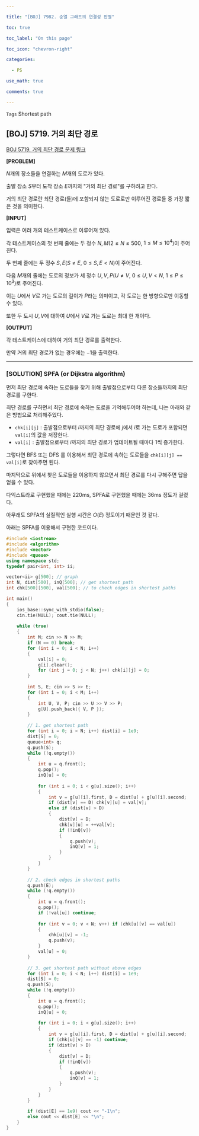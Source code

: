 ```yaml
---

title: "[BOJ] 7982. 순열 그래프의 연결성 판별"

toc: true

toc_label: "On this page"

toc_icon: "chevron-right"

categories:

  - PS

use_math: true

comments: true

---
```


`Tags` Shortest path

## [BOJ] 5719. 거의 최단 경로

[BOJ 5719. 거의 최단 경로 문제 링크](https://www.acmicpc.net/problem/5719)

**[PROBLEM]**

$N$개의 장소들을 연결하는 $M$개의 도로가 있다.

출발 장소 $S$부터 도착 장소 $E$까지의 "거의 최단 경로"를 구하려고 한다.

거의 최단 경로란 최단 경로(들)에 포함되지 않는 도로로만 이루어진 경로들 중 가장 짧은 것을 의미한다.

**[INPUT]**

입력은 여러 개의 테스트케이스로 이루어져 있다.

각 테스트케이스의 첫 번째 줄에는 두 정수 $N, M$($2 \leq N \leq 500$, $1 \leq M \leq 10^4$)이 주어진다.

두 번째 줄에는 두 정수 $S, E$($S \neq E$, $0 \leq S, E < N$)이 주어진다.

다음 $M$개의 줄에는 도로의 정보가 세 정수 $U, V, P$($U \neq V$, $0 \leq U, V < N$, $1 \leq P \leq 10^3$)로 주어진다.

이는 $U$에서 $V$로 가는 도로의 길이가 $P$라는 의미이고, 각 도로는 한 방향으로만 이동할 수 있다.

또한 두 도시 $U, V$에 대하여 $U$에서 $V$로 가는 도로는 최대 한 개이다.

**[OUTPUT]**

각 테스트케이스에 대하여 거의 최단 경로를 출력한다.

만약 거의 최단 경로가 없는 경우에는 $-1$을 출력한다.

---

### [SOLUTION] SPFA (or Dijkstra algorithm)

먼저 최단 경로에 속하는 도로들을 찾기 위해 출발점으로부터 다른 장소들까지의 최단 경로를 구한다.

최단 경로를 구하면서 최단 경로에 속하는 도로을 기억해두어야 하는데, 나는 아래와 같은 방법으로 처리해주었다.

- `chk[i][j]` : 출발점으로부터 $i$까지의 최단 경로에 $j$에서 $i$로 가는 도로가 포함되면 `val[i]`의 값을 저장한다.
- `val[i]` : 출발점으로부터 $i$까지의 최단 경로가 업데이트될 때마다 $1$씩 증가한다.

그렇다면 BFS 또는 DFS 를 이용해서 최단 경로에 속하는 도로들을 `chk[i][j] == val[i]`로 찾아주면 된다.

마지막으로 위에서 찾은 도로들을 이용하지 않으면서 최단 경로를 다시 구해주면 답을 얻을 수 있다.

다익스트라로 구현했을 때에는 220ms, SPFA로 구현했을 때에는 36ms 정도가 걸렸다.

아무래도 SPFA의 실질적인 실행 시간은 $O(E)$ 정도이기 때문인 것 같다.

아래는 SPFA를 이용해서 구현한 코드이다.

```cpp
#include <iostream>
#include <algorithm>
#include <vector>
#include <queue>
using namespace std;
typedef pair<int, int> ii;

vector<ii> g[500]; // graph
int N, dist[500], inQ[500]; // get shortest path
int chk[500][500], val[500]; // to check edges in shortest paths

int main()
{
    ios_base::sync_with_stdio(false);
    cin.tie(NULL); cout.tie(NULL);
    
    while (true)
    {
        int M; cin >> N >> M;
        if (N == 0) break;
        for (int i = 0; i < N; i++)
        {
            val[i] = 0;
            g[i].clear();
            for (int j = 0; j < N; j++) chk[i][j] = 0;
        }
        
        int S, E; cin >> S >> E;
        for (int i = 0; i < M; i++)
        {
            int U, V, P; cin >> U >> V >> P;
            g[U].push_back({ V, P });
        }
        
        // 1. get shortest path
        for (int i = 0; i < N; i++) dist[i] = 1e9;
        dist[S] = 0;
        queue<int> q;
        q.push(S);
        while (!q.empty())
        {
            int u = q.front();
            q.pop();
            inQ[u] = 0;
            
            for (int i = 0; i < g[u].size(); i++)
            {
                int v = g[u][i].first, D = dist[u] + g[u][i].second;
                if (dist[v] == D) chk[v][u] = val[v];
                else if (dist[v] > D)
                {
                    dist[v] = D;
                    chk[v][u] = ++val[v];
                    if (!inQ[v])
                    {
                        q.push(v);
                        inQ[v] = 1;
                    }
                }
            }
        }
        
        // 2. check edges in shortest paths
        q.push(E);
        while (!q.empty())
        {
            int u = q.front();
            q.pop();
            if (!val[u]) continue;
            
            for (int v = 0; v < N; v++) if (chk[u][v] == val[u])
            {
                chk[u][v] = -1;
                q.push(v);
            }
            val[u] = 0;
        }
        
        // 3. get shortest path without above edges
        for (int i = 0; i < N; i++) dist[i] = 1e9;
        dist[S] = 0;
        q.push(S);
        while (!q.empty())
        {
            int u = q.front();
            q.pop();
            inQ[u] = 0;
            
            for (int i = 0; i < g[u].size(); i++)
            {
                int v = g[u][i].first, D = dist[u] + g[u][i].second;
                if (chk[u][v] == -1) continue;
                if (dist[v] > D)
                {
                    dist[v] = D;
                    if (!inQ[v])
                    {
                        q.push(v);
                        inQ[v] = 1;
                    }
                }
            }
        }
        
        if (dist[E] == 1e9) cout << "-1\n";
        else cout << dist[E] << "\n";
    }
}
```



